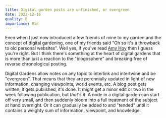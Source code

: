 ```yaml
---
title: Digital garden posts are unfinished, or evergreen
date: 2022-12-16
quality: B
importance: Mid
---
```


Even when I just now introduced a few friends of mine to my garden and the concept of digital gardening, one of my friends said "Oh so it's a throwback to old personal websites". Well yes, if you've read [Amy Hoy](https://stackingthebricks.com/how-blogs-broke-the-web/) then I guess you're right. But I think there's something at the heart of digital gardens that is more than just a reaction to the "blogosphere" and breaking free of reverse chronological posting.

Digital Gardens allow notes on any topic to interlink and intertwine and be "evergreen". That means that they are perennially updated in light of new information, changing viewpoints, world events, etc. A blog post gets written, it gets published, it's done. It might get a minor edit or two in the week following publication, but _that's it_. A node in a digital garden can start off very small, and then suddenly bloom into a full treatment of the subject at hand overnight. Or it can gradually be added to and "tended" until it contains a weighty sum of information, viewpoint, and knowledge.
